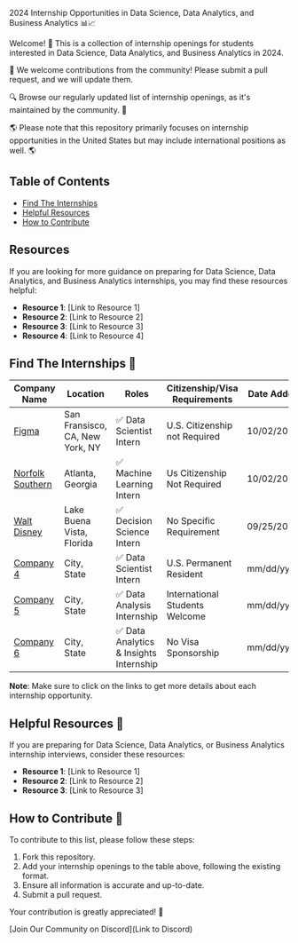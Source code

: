 2024 Internship Opportunities in Data Science, Data Analytics, and Business Analytics 📊📈

Welcome! 🎉 This is a collection of internship openings for students interested in Data Science, Data Analytics, and Business Analytics in 2024.

🙏 We welcome contributions from the community! Please submit a pull request, and we will update them.

🔍 Browse our regularly updated list of internship openings, as it's maintained by the community. 🚀

🌎 Please note that this repository primarily focuses on internship opportunities in the United States but may include international positions as well. 🌎

## Table of Contents
- [Find The Internships](#find-the-internships)
- [Helpful Resources](#helpful-resources)
- [How to Contribute](#how-to-contribute)

## Resources
If you are looking for more guidance on preparing for Data Science, Data Analytics, and Business Analytics internships, you may find these resources helpful:

- **Resource 1**: [Link to Resource 1]
- **Resource 2**: [Link to Resource 2]
- **Resource 3**: [Link to Resource 3]
- **Resource 4**: [Link to Resource 4]

## Find The Internships 🔽

| Company Name       | Location            | Roles                                    | Citizenship/Visa Requirements | Date Added  |
|--------------------|---------------------|------------------------------------------|------------------------------|-------------|
| [Figma](https://boards.greenhouse.io/figma/jobs/4956894004) | San Fransisco, CA, New York, NY         | ✅ Data Scientist Intern                    | U.S. Citizenship not Required    | 10/02/2023  |
| [Norfolk Southern](https://jobs.nscorp.com/job/Atlanta-Machine-Learning-SpringSummer-Intern-2024-GA-30308/1072847400/) | Atlanta, Georgia         | ✅ Machine Learning Intern                  | Us Citizenship Not Required   | 10/02/2023  |
| [Walt Disney](https://jobs.disneycareers.com/job/-/-/391/54866836464?codes=INDEED) | Lake Buena Vista, Florida       | ✅ Decision Science Intern            | No Specific Requirement      | 09/25/2023  |
| [Company 4](Link) | City, State         | ✅ Data Scientist Intern                  | U.S. Permanent Resident      | mm/dd/yyyy  |
| [Company 5](Link) | City, State         | ✅ Data Analysis Internship               | International Students Welcome | mm/dd/yyyy  |
| [Company 6](Link) | City, State         | ✅ Data Analytics & Insights Internship   | No Visa Sponsorship         | mm/dd/yyyy  |

**Note**: Make sure to click on the links to get more details about each internship opportunity.

## Helpful Resources 🎯
If you are preparing for Data Science, Data Analytics, or Business Analytics internship interviews, consider these resources:

- **Resource 1**: [Link to Resource 1]
- **Resource 2**: [Link to Resource 2]
- **Resource 3**: [Link to Resource 3]

## How to Contribute 💬
To contribute to this list, please follow these steps:
1. Fork this repository.
2. Add your internship openings to the table above, following the existing format.
3. Ensure all information is accurate and up-to-date.
4. Submit a pull request.

Your contribution is greatly appreciated! 🚀

[Join Our Community on Discord](Link to Discord)

